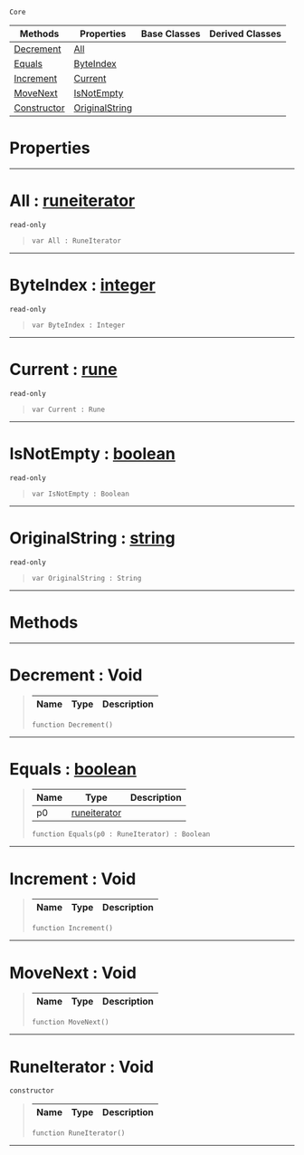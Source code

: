  `Core`

|Methods|Properties|Base Classes|Derived Classes|
|---|---|---|---|
|[Decrement](runeiterator.md#decrement-void)|[All](runeiterator.md#all-zilch-engine-document)| | |
|[Equals](runeiterator.md#equals-zilch-engine-docum)|[ByteIndex](runeiterator.md#byteindex-zilch-engine-do)| | |
|[Increment](runeiterator.md#increment-void)|[Current](runeiterator.md#current-zilch-engine-docu)| | |
|[MoveNext](runeiterator.md#movenext-void)|[IsNotEmpty](runeiterator.md#isnotempty-zilch-engine-d)| | |
|[Constructor](runeiterator.md#runeiterator-void)|[OriginalString](runeiterator.md#originalstring-zilch-engi)| | |


 #  Properties


---  
 #  All : [runeiterator](runeiterator.md)

 `read-only`

> 
> ```TS:Nada
> var All : RuneIterator


---  
 #  ByteIndex : [integer](integer.md)

 `read-only`

> 
> ```TS:Nada
> var ByteIndex : Integer


---  
 #  Current : [rune](rune.md)

 `read-only`

> 
> ```TS:Nada
> var Current : Rune


---  
 #  IsNotEmpty : [boolean](boolean.md)

 `read-only`

> 
> ```TS:Nada
> var IsNotEmpty : Boolean


---  
 #  OriginalString : [string](string.md)

 `read-only`

> 
> ```TS:Nada
> var OriginalString : String


---  
 #  Methods


---  
 #  Decrement : Void

> 
> |Name|Type|Description|
> |---|---|---|
> ```TS:Nada
> function Decrement()
> ``` 


---  
 #  Equals : [boolean](boolean.md)

> 
> |Name|Type|Description|
> |---|---|---|
> |p0|[runeiterator](runeiterator.md)| |
> ```TS:Nada
> function Equals(p0 : RuneIterator) : Boolean
> ``` 


---  
 #  Increment : Void

> 
> |Name|Type|Description|
> |---|---|---|
> ```TS:Nada
> function Increment()
> ``` 


---  
 #  MoveNext : Void

> 
> |Name|Type|Description|
> |---|---|---|
> ```TS:Nada
> function MoveNext()
> ``` 


---  
 #  RuneIterator : Void

 `constructor`

> 
> |Name|Type|Description|
> |---|---|---|
> ```TS:Nada
> function RuneIterator()
> ``` 


---  
 

 